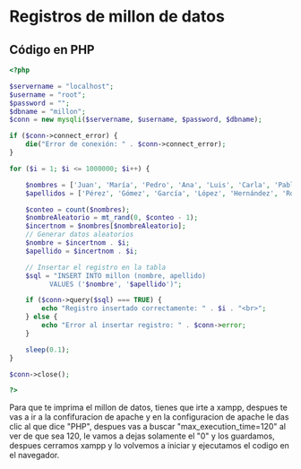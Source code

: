 
# Registros de millon de datos



## Código en PHP

```php
<?php

$servername = "localhost"; 
$username = "root";
$password = "";
$dbname = "millon";
$conn = new mysqli($servername, $username, $password, $dbname);

if ($conn->connect_error) {
    die("Error de conexión: " . $conn->connect_error);
}

for ($i = 1; $i <= 1000000; $i++) {

    $nombres = ['Juan', 'María', 'Pedro', 'Ana', 'Luis', 'Carla', 'Pablo', 'Lucía', 'Huervo', 'Diego', 'Barron', 'Alexia', 'Fernando', 'Zahira'];
    $apellidos = ['Pérez', 'Gómez', 'García', 'López', 'Hernández', 'Rodríguez', 'Valdez', 'Espinoza', 'Esquivel', 'Mora', 'Fernandez', 'Amador'];

    $conteo = count($nombres);
    $nombreAleatorio = mt_rand(0, $conteo - 1);
    $incertnom = $nombres[$nombreAleatorio];
    // Generar datos aleatorios
    $nombre = $incertnom . $i;
    $apellido = $incertnom . $i;

    // Insertar el registro en la tabla
    $sql = "INSERT INTO millon (nombre, apellido)
          VALUES ('$nombre', '$apellido')";

    if ($conn->query($sql) === TRUE) {
        echo "Registro insertado correctamente: " . $i . "<br>";
    } else {
        echo "Error al insertar registro: " . $conn->error;
    }

    sleep(0.1);
}

$conn->close();

?>
```

Para que te imprima el millon de datos, tienes que irte a xampp, despues te vas a ir a la confifuracion de apache y en la configuracion de apache le das clic al que dice "PHP", despues vas a buscar "max_execution_time=120" al ver de que sea 120, le vamos a dejas solamente el "0" y los guardamos, despues cerramos xampp y lo volvemos a iniciar y ejecutamos el codigo en el navegador.
